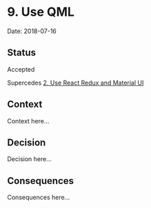 # 9. Use QML

Date: 2018-07-16

## Status

Accepted

Supercedes [2. Use React Redux and Material UI](0002-use-react-redux-and-material-ui.md)

## Context

Context here...

## Decision

Decision here...

## Consequences

Consequences here...
